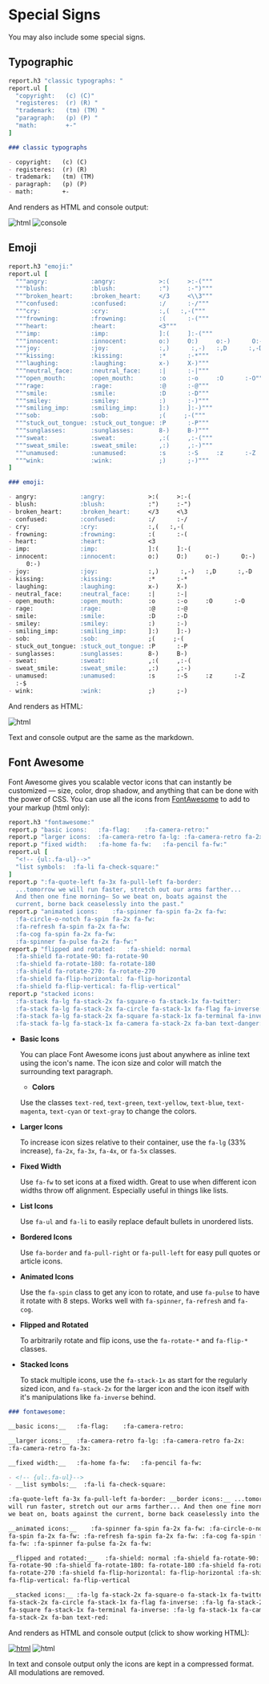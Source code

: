 Special Signs
===============================================================
You may also include some special signs.


Typographic
-----------------------------------------------------------------

``` coffee
report.h3 "classic typographs: "
report.ul [
  "copyright:   (c) (C)"
  "registeres:  (r) (R) "
  "trademark:   (tm) (TM) "
  "paragraph:   (p) (P) "
  "math:        +-"
]
```

``` markdown
### classic typographs

- copyright:   (c) (C)
- registeres:  (r) (R)
- trademark:   (tm) (TM)
- paragraph:   (p) (P)
- math:        +-
```

And renders as HTML and console output:

![html](../examples/signs-typograph.png) ![console](../examples/signs-typograph.console.png)


Emoji
------------------------------------------------------------------

``` coffee
report.h3 "emoji:"
report.ul [
  """angry:            :angry:            >:(     >:-("""
  """blush:            :blush:            :")     :-")"""
  """broken_heart:     :broken_heart:     </3     <\\3"""
  """confused:         :confused:         :/      :-/"""
  """cry:              :cry:              :,(   :,-("""
  """frowning:         :frowning:         :(      :-("""
  """heart:            :heart:            <3"""
  """imp:              :imp:              ]:(     ]:-("""
  """innocent:         :innocent:         o:)     O:)     o:-)      O:-)      0:)     0:-)"""
  """joy:              :joy:              :,)      :,-)   :,D      :,-D"""
  """kissing:          :kissing:          :*      :-*"""
  """laughing:         :laughing:         x-)     X-)"""
  """neutral_face:     :neutral_face:     :|      :-|"""
  """open_mouth:       :open_mouth:       :o      :-o     :O      :-O"""
  """rage:             :rage:             :@      :-@"""
  """smile:            :smile:            :D      :-D"""
  """smiley:           :smiley:           :)      :-)"""
  """smiling_imp:      :smiling_imp:      ]:)     ]:-)"""
  """sob:              :sob:              ;(     ;-("""
  """stuck_out_tongue: :stuck_out_tongue: :P      :-P"""
  """sunglasses:       :sunglasses:       8-)     B-)"""
  """sweat:            :sweat:            ,:(     ,:-("""
  """sweat_smile:      :sweat_smile:      ,:)     ,:-)"""
  """unamused:         :unamused:         :s      :-S     :z      :-Z     :$      :-$"""
  """wink:             :wink:             ;)      ;-)"""
]
```

``` markdown
### emoji:

- angry:            :angry:            >:(     >:-(
- blush:            :blush:            :")     :-")
- broken_heart:     :broken_heart:     </3     <\3
- confused:         :confused:         :/      :-/
- cry:              :cry:              :,(   :,-(
- frowning:         :frowning:         :(      :-(
- heart:            :heart:            <3
- imp:              :imp:              ]:(     ]:-(
- innocent:         :innocent:         o:)     O:)     o:-)      O:-)      0:)
     0:-)
- joy:              :joy:              :,)      :,-)   :,D      :,-D
- kissing:          :kissing:          :*      :-*
- laughing:         :laughing:         x-)     X-)
- neutral_face:     :neutral_face:     :|      :-|
- open_mouth:       :open_mouth:       :o      :-o     :O      :-O
- rage:             :rage:             :@      :-@
- smile:            :smile:            :D      :-D
- smiley:           :smiley:           :)      :-)
- smiling_imp:      :smiling_imp:      ]:)     ]:-)
- sob:              :sob:              ;(     ;-(
- stuck_out_tongue: :stuck_out_tongue: :P      :-P
- sunglasses:       :sunglasses:       8-)     B-)
- sweat:            :sweat:            ,:(     ,:-(
- sweat_smile:      :sweat_smile:      ,:)     ,:-)
- unamused:         :unamused:         :s      :-S     :z      :-Z     :$     
  :-$
- wink:             :wink:             ;)      ;-)
```

And renders as HTML:

![html](../examples/signs-emoji.png)

Text and console output are the same as the markdown.


Font Awesome
------------------------------------------------------------------------
Font Awesome gives you scalable vector icons that can instantly be customized — size,
color, drop shadow, and anything that can be done with the power of CSS.
You can use all the icons from [FontAwesome](http://fontawesome.io/icons/) to add
to your markup (html only):

``` coffee
report.h3 "fontawesome:"
report.p "basic icons:   :fa-flag:    :fa-camera-retro:"
report.p "larger icons:  :fa-camera-retro fa-lg: :fa-camera-retro fa-2x: :fa-camera-retro fa-3x:"
report.p "fixed width:   :fa-home fa-fw:   :fa-pencil fa-fw:"
report.ul [
  "<!-- {ul:.fa-ul}-->"
  "list symbols:  :fa-li fa-check-square:"
]
report.p ":fa-quote-left fa-3x fa-pull-left fa-border:
  ...tomorrow we will run faster, stretch out our arms farther...
  And then one fine morning— So we beat on, boats against the
  current, borne back ceaselessly into the past."
report.p "animated icons:    :fa-spinner fa-spin fa-2x fa-fw:
  :fa-circle-o-notch fa-spin fa-2x fa-fw:
  :fa-refresh fa-spin fa-2x fa-fw:
  :fa-cog fa-spin fa-2x fa-fw:
  :fa-spinner fa-pulse fa-2x fa-fw:"
report.p "flipped and rotated:   :fa-shield: normal
  :fa-shield fa-rotate-90: fa-rotate-90
  :fa-shield fa-rotate-180: fa-rotate-180
  :fa-shield fa-rotate-270: fa-rotate-270
  :fa-shield fa-flip-horizontal: fa-flip-horizontal
  :fa-shield fa-flip-vertical: fa-flip-vertical"
report.p "stacked icons:
  :fa-stack fa-lg fa-stack-2x fa-square-o fa-stack-1x fa-twitter:
  :fa-stack fa-lg fa-stack-2x fa-circle fa-stack-1x fa-flag fa-inverse:
  :fa-stack fa-lg fa-stack-2x fa-square fa-stack-1x fa-terminal fa-inverse:
  :fa-stack fa-lg fa-stack-1x fa-camera fa-stack-2x fa-ban text-danger:"
```

- __Basic Icons__

  You can place Font Awesome icons just about anywhere as inline text using the icon's
  name. The icon size and color will match the surrounding text paragraph.

  - __Colors__

  Use the classes `text-red`, `text-green`, `text-yellow`, `text-blue`, `text-magenta`, `text-cyan`
  or `text-gray` to change the colors.

- __Larger Icons__

  To increase icon sizes relative to their container, use the `fa-lg` (33% increase),
  `fa-2x`, `fa-3x`, `fa-4x`, or `fa-5x` classes.

- __Fixed Width__

  Use `fa-fw` to set icons at a fixed width. Great to use when different icon widths
  throw off alignment. Especially useful in things like lists.

- __List Icons__

  Use `fa-ul` and `fa-li` to easily replace default bullets in unordered lists.

- __Bordered Icons__

  Use `fa-border` and `fa-pull-right` or `fa-pull-left` for easy pull quotes or article icons.

- __Animated Icons__

  Use the `fa-spin` class to get any icon to rotate, and use `fa-pulse` to have it rotate
  with 8 steps. Works well with `fa-spinner`, `fa-refresh` and `fa-cog`.

- __Flipped and Rotated__

  To arbitrarily rotate and flip icons, use the `fa-rotate-*` and `fa-flip-*` classes.

- __Stacked Icons__

  To stack multiple icons, use the `fa-stack-1x` as start for the regularly sized icon, and
  `fa-stack-2x` for the larger icon and the icon itself with it's manipulations like `fa-inverse`
  behind.

``` markdown
### fontawesome:

__basic icons:__   :fa-flag:    :fa-camera-retro:

__larger icons:__  :fa-camera-retro fa-lg: :fa-camera-retro fa-2x:
:fa-camera-retro fa-3x:

__fixed width:__   :fa-home fa-fw:   :fa-pencil fa-fw:

- <!-- {ul:.fa-ul}-->
- __list symbols:__  :fa-li fa-check-square:

:fa-quote-left fa-3x fa-pull-left fa-border: __border icons:__ ...tomorrow we
will run faster, stretch out our arms farther... And then one fine morning— So
we beat on, boats against the current, borne back ceaselessly into the past.

__animated icons:__    :fa-spinner fa-spin fa-2x fa-fw: :fa-circle-o-notch
fa-spin fa-2x fa-fw: :fa-refresh fa-spin fa-2x fa-fw: :fa-cog fa-spin fa-2x
fa-fw: :fa-spinner fa-pulse fa-2x fa-fw:

__flipped and rotated:__   :fa-shield: normal :fa-shield fa-rotate-90:
fa-rotate-90 :fa-shield fa-rotate-180: fa-rotate-180 :fa-shield fa-rotate-270:
fa-rotate-270 :fa-shield fa-flip-horizontal: fa-flip-horizontal :fa-shield
fa-flip-vertical: fa-flip-vertical

__stacked icons:__ :fa-lg fa-stack-2x fa-square-o fa-stack-1x fa-twitter: :fa-lg
fa-stack-2x fa-circle fa-stack-1x fa-flag fa-inverse: :fa-lg fa-stack-2x
fa-square fa-stack-1x fa-terminal fa-inverse: :fa-lg fa-stack-1x fa-camera
fa-stack-2x fa-ban text-red:
```

And renders as HTML and console output (click to show working HTML):

[![html](../examples/signs-fontawesome.png)](http://htmlpreview.github.io/?https://github.com/alinex/node-report/blob/master/src/examples/signs-fontawesome.html) ![html](../examples/signs-fontawesome.console.png)

In text and console output only the icons are kept in a compressed format. All modulations
are removed.

